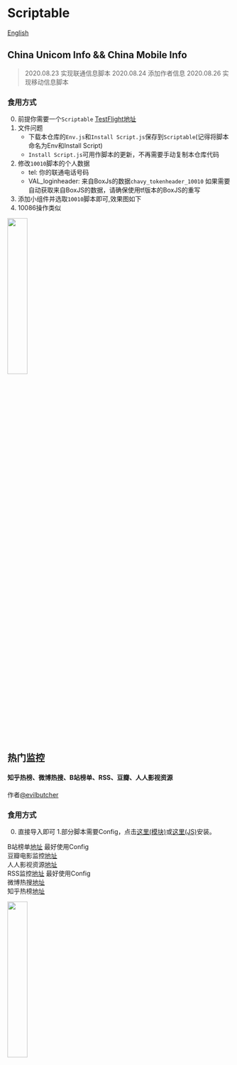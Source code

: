 # Scriptable

[English](https://github.com/GideonSenku/Scriptable/blob/master/READMEEN.md)

## China Unicom Info && China Mobile Info

> 2020.08.23 实现联通信息脚本
> 2020.08.24 添加作者信息
> 2020.08.26 实现移动信息脚本
### 食用方式
0. 前提你需要一个`Scriptable` [TestFlight地址](https://testflight.apple.com/join/uN1vTqxk)
1. 文件问题
   - 下载本仓库的`Env.js`和`Install Script.js`保存到`Scriptable`(记得将脚本命名为Env和Install Script)
   - `Install Script.js`可用作脚本的更新，不再需要手动复制本仓库代码
2. 修改`10010`脚本的个人数据
   - tel: 你的联通电话号码
   - VAL_loginheader: 来自BoxJs的数据`chavy_tokenheader_10010`
   如果需要自动获取来自BoxJS的数据，请确保使用tf版本的BoxJS的重写
3. 添加小组件并选取`10010`脚本即可,效果图如下
4. 10086操作类似

<img src="https://user-images.githubusercontent.com/39037656/95741978-dd8a9380-0cc1-11eb-95b5-6b48baf80b8e.PNG" height="30%" width="30%">

## 热门监控
#### 知乎热榜、微博热搜、B站榜单、RSS、豆瓣、人人影视资源
作者[@evilbutcher](https://github.com/evilbutcher)
### 食用方式
0. 直接导入即可
1.部分脚本需要Config，点击[这里(模块)](https://github.com/evilbutcher/Scriptables/blob/master/Config.scriptable)或[这里(JS)](https://github.com/evilbutcher/Scriptables/blob/master/Config.js)安装。  

B站榜单[地址](https://github.com/GideonSenku/Scriptable/tree/master/Bilibili) 最好使用Config  
豆瓣电影监控[地址](https://github.com/GideonSenku/Scriptable/tree/master/Douban)  
人人影视资源[地址](https://github.com/GideonSenku/Scriptable/tree/master/RRShare)  
RSS监控[地址](https://github.com/GideonSenku/Scriptable/tree/master/RSS) 最好使用Config  
微博热搜[地址](https://github.com/GideonSenku/Scriptable/tree/master/Weibo)  
知乎热榜[地址](https://github.com/GideonSenku/Scriptable/tree/master/Zhihu)  

<img src="https://user-images.githubusercontent.com/39037656/90985347-e4443680-e5ad-11ea-9217-03938837199b.PNG" height="30%" width="30%">

